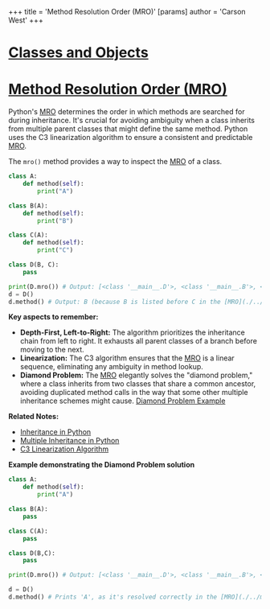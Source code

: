 +++
 title = 'Method Resolution Order (MRO)'
[params]
	author = 'Carson West'
+++
# [Classes and Objects](./../classes-and-objects/)
# [Method Resolution Order (MRO)](./../method-resolution-order-(mro)/) 
Python's [MRO](./../mro/) determines the order in which methods are searched for during inheritance.  It's crucial for avoiding ambiguity when a class inherits from multiple parent classes that might define the same method. Python uses the C3 linearization algorithm to ensure a consistent and predictable [MRO](./../mro/).

The `mro()` method provides a way to inspect the [MRO](./../mro/) of a class.

```python
class A:
    def method(self):
        print("A")

class B(A):
    def method(self):
        print("B")

class C(A):
    def method(self):
        print("C")

class D(B, C):
    pass

print(D.mro()) # Output: [<class '__main__.D'>, <class '__main__.B'>, <class '__main__.C'>, <class '__main__.A'>, <class 'object'>]]
d = D()
d.method() # Output: B (because B is listed before C in the [MRO](./../mro/))

```

**Key aspects to remember:**

*   **Depth-First, Left-to-Right:**  The algorithm prioritizes the inheritance chain from left to right.  It exhausts all parent classes of a branch before moving to the next.
*   **Linearization:**  The C3 algorithm ensures that the [MRO](./../mro/) is a linear sequence, eliminating any ambiguity in method lookup.
*   **Diamond Problem:** The [MRO](./../mro/) elegantly solves the "diamond problem," where a class inherits from two classes that share a common ancestor, avoiding duplicated method calls in the way that some other multiple inheritance schemes might cause.  [Diamond Problem Example](./../diamond-problem-example/)

**Related Notes:**

* [Inheritance in Python](./../inheritance-in-python/)
* [Multiple Inheritance in Python](./../multiple-inheritance-in-python/)
* [C3 Linearization Algorithm](./../c3-linearization-algorithm/)

**Example demonstrating the Diamond Problem solution**

```python
class A:
    def method(self):
        print("A")

class B(A):
    pass

class C(A):
    pass

class D(B,C):
    pass

print(D.mro()) # Output: [<class '__main__.D'>, <class '__main__.B'>, <class '__main__.C'>, <class '__main__.A'>, <class 'object'>]]

d = D()
d.method() # Prints 'A', as it's resolved correctly in the [MRO](./../mro/) ```
